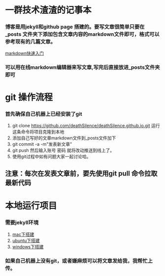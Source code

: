 # 一群技术渣渣的记事本

### 博客是用jekyll和github page 搭建的。要写文章很简单只要在_posts 文件夹下添加包含文章内容的markdown文件即可，格式可以参考现有的几篇文章。
[markdown快速入门](http://www.jianshu.com/p/q81RER)

### 可以用在线markdown编辑器来写文章,写完后直接放进_posts文件夹即可

# git 操作流程

### 首先确保自己机器上已经安装了git

1. git clone https://github.com/deathSilence/deathSilence.github.io.git   运行这条命令将项目克隆到本地
2. 添加自己写好的文章markdown文件到_posts文件加下
3. git commit -a -m"发表新文章" 
4. git push 然后输入账号 密码 就将改动推送到线上了。
5. 使用git过程中如有问题大家一起讨论哈。

## 注意：每次在发表文章前，要先使用git pull 命令拉取最新代码

# 本地运行项目
    
### 需要jekyll环境

1. [mac下搭建](http://www.jianshu.com/p/07064eb79740)
2. [ubuntu下搭建](http://www.jianshu.com/p/48add18c421d)
3. [windows下搭建](http://www.jianshu.com/p/310d796cf5f3)


### 如果自己机器上没有git，或者嫌麻烦可以将文章发给我，我帮忙上传。